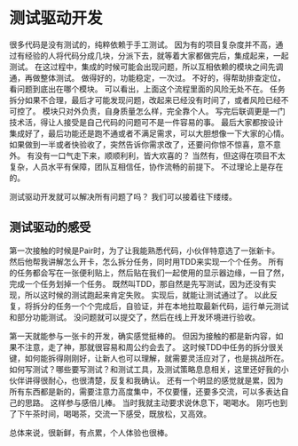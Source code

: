 # 测试驱动开发

很多代码是没有测试的，纯粹依赖于手工测试。
因为有的项目复杂度并不高，通过有经验的人将代码分成几块，分派下去，就等着大家都做完后，集成起来，一起测试。
在这过程中，集成的时候可能会出现问题，所以互相依赖的模块之间先调通，再做整体测试。
做得好的，功能稳定，一次过。
不好的，得帮助排查定位，看问题到底出在哪个模块。
可以看出，上面这个流程里面的风险无处不在。
任务拆分如果不合理，最后才可能发现问题，改起来已经没有时间了，或者风险已经不可控了。
模块只对外负责，自身质量怎么样，完全靠个人。
写完后联调更是一门技术活，得让人接受是自己代码的问题可不是一件容易的事。
最后大家都按设计集成好了，最后功能还是跑不通或者不满足需求，可以大胆想像一下大家的心情。
如果做到一半或者快验收了，突然告诉你需求改了，还要问你惊不惊喜，意不意外。
有没有一口气走下来，顺顺利利，皆大欢喜的？
当然有，但这得在项目不太复杂，人员水平有保障，团队互相信任，协作流畅的前提下。
不过理论上是存在的。

测试驱动开发就可以解决所有问题了吗？
我们可以接着往下缕缕。


## 测试驱动的感受

第一次接触的时候是Pair时，为了让我能熟悉代码，小伙伴特意选了一张新卡。
然后他帮我讲解怎么开卡，怎么拆分任务，同时用TDD来实现一个个任务。
所有的任务都会写在一张便利贴上，然后贴在我们一起使用的显示器边缘，一目了然，完成一个任务划掉一个任务。
既然叫TDD，那自然是先写测试，因为还没有实现，所以这时候的测试跑起来肯定失败。
实现后，就能让测试通过了。
以此反复，将拆分的任务一个个完成后，自验证，并在本地拉取最新代码，运行单元测试和部分功能测试。
没问题就可以提交了，然后在线上开发环境进行验收。

第一天就能参与一张卡的开发，确实感觉挺棒的。
但因为接触的都是新内容，如果不注意，走了神，那就很容易和周公约会去了。
这时候TDD中任务的拆分很关键，如何能拆得刚刚好，让新人也可以理解，就需要灵活应对了，也是挑战所在。
如何写测试？哪些要写测试？和测试工具，及测试策略息息相关，这里还好我的小伙伴讲得很耐心，也很清楚，反复和我确认。
还有一个明显的感觉就是累，因为所有东西都是新的，需要注意力高度集中，不仅要懂，还要多交流，可以多表达自己的思路。
这样参与感倍儿棒。
当时我就主动要求说休息下，喝喝水。
刚巧也到了下午茶时间，喝喝茶，交流一下感受，既放松，又高效。

总体来说，很新鲜，有点累，个人体验也很棒。

 